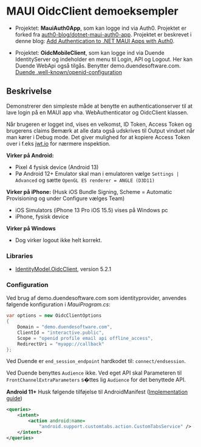 # MAUI OidcClient demoeksempler

- Projektet: **MauiAuth0App**, som kan logge ind via Auth0. Projektet er forked fra [auth0-blog/dotnet-maui-auth0-app](https://github.com/auth0-blog/dotnet-maui-auth0-app). Projektet er beskrevet i denne blog: [Add Authentication to .NET MAUI Apps with Auth0](https://auth0.com/blog/add-authentication-to-dotnet-maui-apps-with-auth0/).

- Projektet: **OidcMobileClient**, som kan logge ind via Duende IdentityServer og indeholder en menu til Login, API og Logout. Her kan Duende WebApi også tilgås. Benytter demo.duendesoftware.com. [Duende .well-known/openid-configuration](https://demo.duendesoftware.com/.well-known/openid-configuration)

## Beskrivelse
Demonstrerer den simpleste måde at benytte en authenticationserver til at lave login på en MAUI app vha. WebAuthenticator og OidcClient klassen.

Når brugeren er logget ind, vises en velkomst, ID Token, Access Token og brugerens claims Bemærk at alle data også udskrives til Output vinduet når
man kører i Debug mode. Det giver mulighed for at kopiere Access Token over i f.eks [jwt.io](jwt.io) for nærmere inspektion.


**Virker på Android:**
- Pixel 4 fysisk device (Android 13)
- Pø Android 12+ Emulator skal man i emulatoren vælge `Settings | Advanced` og sætte `OpenGL ES renderer = ANGLE (D3D11)`

**Virker på iPhone:** (Husk iOS Bundle Signing, Scheme = Automatic Provisioning og under Configure vælges Team)
- iOS Simulators (iPhone 13 Pro iOS 15.5) vises på Windows pc
- iPhone, fysisk device

**Virker på Windows**
- Dog virker logout ikke helt korrekt.

### Libraries

- [IdentityModel.OidcClient](https://github.com/IdentityModel/IdentityModel.OidcClient), version 5.2.1

### Configuration
Ved brug af demo.duendesoftware.com som identityprovider, anvendes følgende konfiguration i *MauiProgram.cs*:

```c#
var options = new OidcClientOptions
{
    Domain = "demo.duendesoftware.com",
    ClientId = "interactive.public",
    Scope = "openid profile email api offline_access",
    RedirectUri = "myapp://callback"
};
```
Ved Duende er `end_session_endpoint` hardkodet til: `connect/endsession`.

Ved Duende benyttes `Audience` ikke. Ved eget API skal Parameteren til `FrontChannelExtraParameters` s�ttes lig `Audience` for det benyttede API.

**Android 11+**
Husk følgende tilføjelse til AndroidManifest ([Implementation guide](https://developer.chrome.com/docs/android/custom-tabs/integration-guide/))

```xml
<queries>
    <intent>
        <action android:name=
            "android.support.customtabs.action.CustomTabsService" />
    </intent>
</queries>
```
